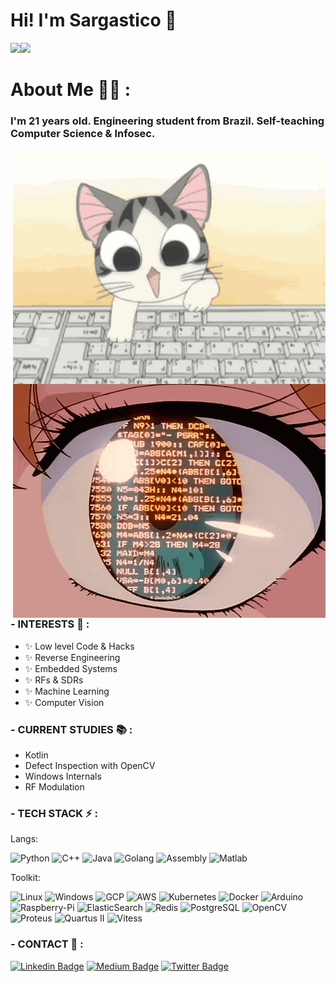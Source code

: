 # Hi! I'm Sargastico 👋

<img align="" height='137px' src="https://github-readme-stats.vercel.app/api?username=Sargastico&show_icons=true&theme=tokyonight&include_all_commits=true&line_height=21" /><!-- wi*quL3fcV --><img align="" height='137px' src="https://github-readme-stats.vercel.app/api/top-langs/?username=Sargastico&hide_title=true&layout=compact&theme=tokyonight" />

# About Me 👨‍💻 :

### I'm 21 years old. Engineering student from Brazil. Self-teaching Computer Science & Infosec.


<img hight="400" width="500" alt="GIF" align="right" src="https://github.com/Sargastico/Sargastico/blob/master/assets/2970.gif">
<img hight="400" width="500" alt="GIF" align="right" src="https://github.com/Sargastico/Sargastico/blob/master/assets/tumblr_n0t7teqLIg1sg1fh4o1_500.gif">

### - INTERESTS 🚀 :

- ✨ Low level Code & Hacks
- ✨ Reverse Engineering
- ✨ Embedded Systems
- ✨ RFs & SDRs 
- ✨ Machine Learning
- ✨ Computer Vision

### - CURRENT STUDIES :books: :

- Kotlin
- Defect Inspection with OpenCV
- Windows Internals
- RF Modulation

### - TECH STACK ⚡ :

Langs:

![Python](https://img.shields.io/badge/-Python-black?style=flat-square&logo=Python)
![C++](https://img.shields.io/badge/-C++-black?style=flat-square&logo=c)
![Java](https://img.shields.io/badge/-java-black?style=flat-square&logo=java)
![Golang](https://img.shields.io/badge/-Golang-black?style=flat-square&logo=GO)
![Assembly](https://img.shields.io/badge/-Assembly-black?style=flat-square&logo=assembly)
![Matlab](https://img.shields.io/badge/-Matlab-black?style=flat-square&logo=Mathworks)

Toolkit:

![Linux](https://img.shields.io/badge/-Linux-black?style=flat-square&logo=Linux)
![Windows](https://img.shields.io/badge/-Windows-black?style=flat-square&logo=Windows)
![GCP](https://img.shields.io/badge/-GCP-black?style=flat-square&logo=Google-Cloud)
![AWS](https://img.shields.io/badge/-AWS-black?style=flat-square&logo=amazon-aws)
![Kubernetes](https://img.shields.io/badge/-Kubernetes-black?style=flat-square&logo=Kubernetes)
![Docker](https://img.shields.io/badge/-Docker-black?style=flat-square&logo=Docker)
![Arduino](https://img.shields.io/badge/-Arduino-black?style=flat-square&logo=Arduino)
![Raspberry-Pi](https://img.shields.io/badge/-RaspberryPi-black?style=flat-square&logo=Raspberry-Pi)
![ElasticSearch](https://img.shields.io/badge/-ElasticSearch-black?style=flat-square&logo=elasticsearch)
![Redis](https://img.shields.io/badge/-Redis-black?style=flat-square&logo=Redis)
![PostgreSQL](https://img.shields.io/badge/-PostgreSQL-black?style=flat-square&logo=postgresql)
![OpenCV](https://img.shields.io/badge/-OpenCV-black?style=flat-square&logo=OpenCV)
![Proteus](https://img.shields.io/badge/-Proteus-black?style=flat-square&logo=Proteus)
![Quartus II](https://img.shields.io/badge/-Quartus-black?style=flat-square&logo=Quartus)
![Vitess](https://img.shields.io/badge/-Vitess-black?style=flat-square&logo=Vitess)


### - CONTACT 💬 :

[![Linkedin Badge](https://img.shields.io/badge/-Fernando_Menardi-blue?style=flat-square&logo=Linkedin&logoColor=white&link=https://www.linkedin.com/in/fernando-c-menardi-39b649195/)](https://www.linkedin.com/in/fernando-c-menardi-39b649195/)
[![Medium Badge](https://img.shields.io/badge/-@Sargastico_0x90-black?style=flat-square&logo=Medium&link=https://medium.com/@Sargastico_0x90/)](https://medium.com/@Sargastico_0x90)
[![Twitter Badge](https://img.shields.io/badge/-@sargx90-00acee?style=flat-square&logo=Twitter&logoColor=white)](https://twitter.com/intent/follow?screen_name=sargx90 "Follow on Twitter")






